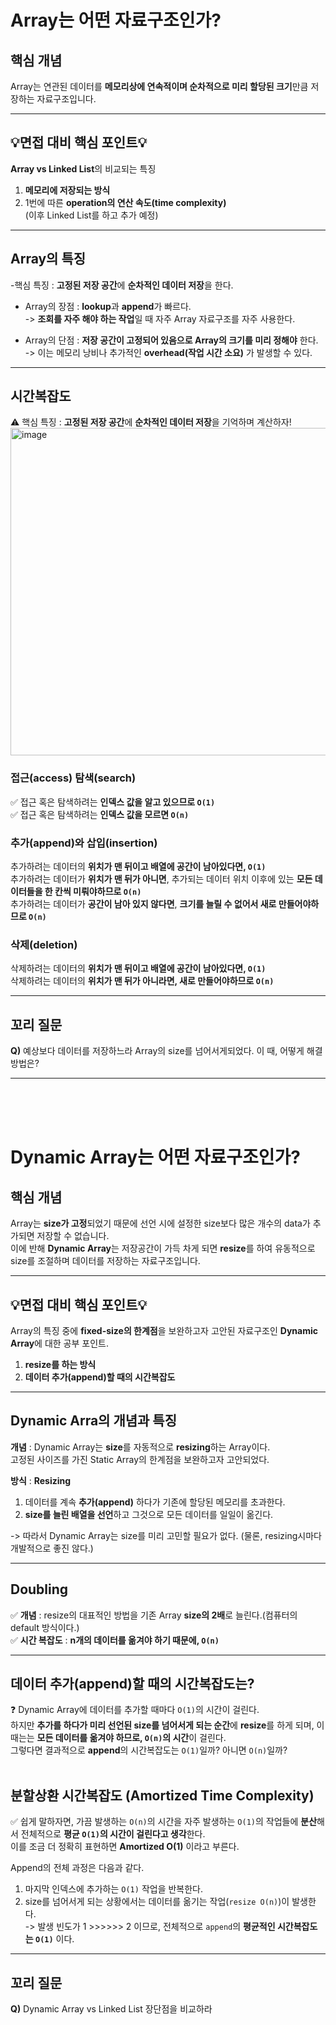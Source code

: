 # Array는 어떤 자료구조인가?

## 핵심 개념
Array는 연관된 데이터를 **메모리상에 연속적이며 순차적으로 미리 할당된 크기**만큼 저장하는 자료구조입니다.

---

## 💡면접 대비 핵심 포인트💡
**Array vs Linked List**의 비교되는 특징
1. **메모리에 저장되는 방식**
2. 1번에 따른 **operation의 연산 속도(time complexity)**<br>
(이후 Linked List를 하고 추가 예정)
---

## Array의 특징
-핵심 특징 : **고정된 저장 공간**에 **순차적인 데이터 저장**을 한다.

- Array의 장점 : **lookup**과 **append**가 빠르다.  
-> **조회를 자주 해야 하는 작업**일 때 자주 Array 자료구조를 자주 사용한다.

- Array의 단점 : **저장 공간이 고정되어 있음으로 Array의 크기를 미리 정해야** 한다.  
-> 이는 메모리 낭비나 추가적인 **overhead(작업 시간 소요)** 가 발생할 수 있다.

---

## 시간복잡도
⚠️ 핵심 특징 : **고정된 저장 공간**에 **순차적인 데이터 저장**을 기억하며 계산하자!
<img width="524" alt="image" src="https://github.com/user-attachments/assets/e2393ef3-621d-4823-ae08-ed8a6019d855">


### 접근(access) 탐색(search)
✅ 접근 혹은 탐색하려는 **인덱스 값을 알고 있으므로 `O(1)`**<br>
✅ 접근 혹은 탐색하려는 **인덱스 값을 모르면 `O(n)`**

### 추가(append)와 삽입(insertion)
추가하려는 데이터의 **위치가 맨 뒤이고 배열에 공간이 남아있다면, `O(1)`**<br>
추가하려는 데이터가 **위치가 맨 뒤가 아니면**, 추가되는 데이터 위치 이후에 있는 **모든 데이터들을 한 칸씩 미뤄야하므로 `O(n)`**<br>
추가하려는 데이터가 **공간이 남아 있지 않다면**, **크기를 늘릴 수 없어서 새로 만들어야하므로 `O(n)`**

### 삭제(deletion)
삭제하려는 데이터의 **위치가 맨 뒤이고 배열에 공간이 남아있다면, `O(1)`**<br>
삭제하려는 데이터의 **위치가 맨 뒤가 아니라면, 새로 만들어야하므로 `O(n)`**

---

## 꼬리 질문
**Q)** 예상보다 데이터를 저장하느라 Array의 size를 넘어서게되었다. 이 때, 어떻게 해결 방법은?

---
<br><br><br>

# Dynamic Array는 어떤 자료구조인가?

## 핵심 개념
Array는 **size가 고정**되었기 때문에 선언 시에 설정한 size보다 많은 개수의 data가 추가되면 저장할 수 없습니다.  
이에 반해 **Dynamic Array**는 저장공간이 가득 차게 되면 **resize**를 하여 유동적으로 size를 조절하며 데이터를 저장하는 자료구조입니다.

---

## 💡면접 대비 핵심 포인트💡 
Array의 특징 중에 **fixed-size의 한계점**을 보완하고자 고안된 자료구조인 **Dynamic Array**에 대한 공부 포인트.
1. **resize를 하는 방식**
2. **데이터 추가(append)할 때의 시간복잡도**

---

## Dynamic Arra의 개념과 특징

**개념** : Dynamic Array는 **size**를 자동적으로 **resizing**하는 Array이다.<br>
고정된 사이즈를 가진 Static Array의 한계점을 보완하고자 고안되었다.

**방식** : **Resizing**
1. 데이터를 계속 **추가(append)** 하다가 기존에 할당된 메모리를 초과한다.
2. **size를 늘린 배열을 선언**하고 그것으로 모든 데이터를 일일이 옮긴다.
   
-> 따라서 Dynamic Array는 size를 미리 고민할 필요가 없다.
(물론, resizing시마다 개발적으로 좋진 않다.)

---

## Doubling

✅ **개념** : resize의 대표적인 방법을 기존 Array **size의 2배**로 늘린다.(컴퓨터의 default 방식이다.)<br>
✅ **시간 복잡도** : **n개의 데이터를 옮겨야 하기 때문에, `O(n)`**

---

## 데이터 추가(append)할 때의 시간복잡도는?

❓ Dynamic Array에 데이터를 추가할 때마다 `O(1)`의 시간이 걸린다.<br>
하지만 **추가를 하다가 미리 선언된 size를 넘어서게 되는 순간**에 **resize**를 하게 되며, 이때는는 **모든 데이터를 옮겨야 하므로, `O(n)`의 시간**이 걸린다.<br>
그렇다면 결과적으로 **append**의 시간복잡도는 `O(1)`일까? 아니면 `O(n)`일까?
<br><br>

## 분할상환 시간복잡도 (Amortized Time Complexity)

✅ 쉽게 말하자면, 가끔 발생하는 `O(n)`의 시간을 자주 발생하는 `O(1)`의 작업들에 **분산**해서 전체적으로 **평균 `O(1)`의 시간이 걸린다고 생각**한다.<br>
이를 조금 더 정확히 표현하면 **Amortized O(1)** 이라고 부른다.

Append의 전체 과정은 다음과 같다.
1. 마지막 인덱스에 추가하는 `O(1)` 작업을 반복한다.  
2. size를 넘어서게 되는 상황에서는 데이터를 옮기는 작업(`resize O(n)`)이 발생한다.<br>
   -> 발생 빈도가 1 >>>>>> 2 이므로, 전체적으로 `append`의 **평균적인 시간복잡도는 `O(1)`** 이다.


---

## 꼬리 질문
**Q)** Dynamic Array vs Linked List 장단점을 비교하라


